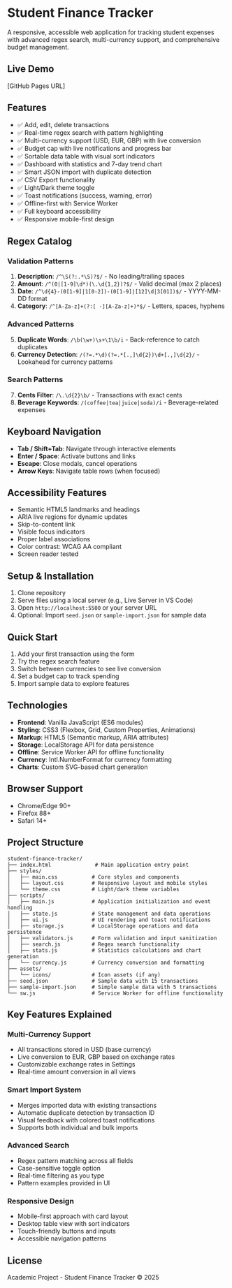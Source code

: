 # Student Finance Tracker

A responsive, accessible web application for tracking student expenses with advanced regex search, multi-currency support, and comprehensive budget management.

## Live Demo
[GitHub Pages URL]

## Features
- ✅ Add, edit, delete transactions
- ✅ Real-time regex search with pattern highlighting
- ✅ Multi-currency support (USD, EUR, GBP) with live conversion
- ✅ Budget cap with live notifications and progress bar
- ✅ Sortable data table with visual sort indicators
- ✅ Dashboard with statistics and 7-day trend chart
- ✅ Smart JSON import with duplicate detection
- ✅ CSV Export functionality
- ✅ Light/Dark theme toggle
- ✅ Toast notifications (success, warning, error)
- ✅ Offline-first with Service Worker
- ✅ Full keyboard accessibility
- ✅ Responsive mobile-first design

## Regex Catalog

### Validation Patterns
1. **Description**: `/^\S(?:.*\S)?$/` - No leading/trailing spaces
2. **Amount**: `/^(0|[1-9]\d*)(\.\d{1,2})?$/` - Valid decimal (max 2 places)
3. **Date**: `/^\d{4}-(0[1-9]|1[0-2])-(0[1-9]|[12]\d|3[01])$/` - YYYY-MM-DD format
4. **Category**: `/^[A-Za-z]+(?:[ -][A-Za-z]+)*$/` - Letters, spaces, hyphens

### Advanced Patterns
5. **Duplicate Words**: `/\b(\w+)\s+\1\b/i` - Back-reference to catch duplicates
6. **Currency Detection**: `/(?=.*\d)(?=.*[.,]\d{2})\d+[.,]\d{2}/` - Lookahead for currency patterns

### Search Patterns
7. **Cents Filter**: `/\.\d{2}\b/` - Transactions with exact cents
8. **Beverage Keywords**: `/(coffee|tea|juice|soda)/i` - Beverage-related expenses

## Keyboard Navigation
- **Tab / Shift+Tab**: Navigate through interactive elements
- **Enter / Space**: Activate buttons and links
- **Escape**: Close modals, cancel operations
- **Arrow Keys**: Navigate table rows (when focused)

## Accessibility Features
- Semantic HTML5 landmarks and headings
- ARIA live regions for dynamic updates
- Skip-to-content link
- Visible focus indicators
- Proper label associations
- Color contrast: WCAG AA compliant
- Screen reader tested

## Setup & Installation
1. Clone repository
2. Serve files using a local server (e.g., Live Server in VS Code)
3. Open `http://localhost:5500` or your server URL
4. Optional: Import `seed.json` or `sample-import.json` for sample data

## Quick Start
1. Add your first transaction using the form
2. Try the regex search feature
3. Switch between currencies to see live conversion
4. Set a budget cap to track spending
5. Import sample data to explore features

## Technologies
- **Frontend**: Vanilla JavaScript (ES6 modules)
- **Styling**: CSS3 (Flexbox, Grid, Custom Properties, Animations)
- **Markup**: HTML5 (Semantic markup, ARIA attributes)
- **Storage**: LocalStorage API for data persistence
- **Offline**: Service Worker API for offline functionality
- **Currency**: Intl.NumberFormat for currency formatting
- **Charts**: Custom SVG-based chart generation

## Browser Support
- Chrome/Edge 90+
- Firefox 88+
- Safari 14+

## Project Structure
```
student-finance-tracker/
├── index.html              # Main application entry point
├── styles/
│   ├── main.css           # Core styles and components
│   ├── layout.css         # Responsive layout and mobile styles
│   └── theme.css          # Light/dark theme variables
├── scripts/
│   ├── main.js            # Application initialization and event handling
│   ├── state.js           # State management and data operations
│   ├── ui.js              # UI rendering and toast notifications
│   ├── storage.js         # LocalStorage operations and data persistence
│   ├── validators.js      # Form validation and input sanitization
│   ├── search.js          # Regex search functionality
│   ├── stats.js           # Statistics calculations and chart generation
│   └── currency.js        # Currency conversion and formatting
├── assets/
│   └── icons/             # Icon assets (if any)
├── seed.json              # Sample data with 15 transactions
├── sample-import.json     # Simple sample data with 5 transactions
└── sw.js                  # Service Worker for offline functionality
```

## Key Features Explained

### Multi-Currency Support
- All transactions stored in USD (base currency)
- Live conversion to EUR, GBP based on exchange rates
- Customizable exchange rates in Settings
- Real-time amount conversion in all views

### Smart Import System
- Merges imported data with existing transactions
- Automatic duplicate detection by transaction ID
- Visual feedback with colored toast notifications
- Supports both individual and bulk imports

### Advanced Search
- Regex pattern matching across all fields
- Case-sensitive toggle option
- Real-time filtering as you type
- Pattern examples provided in UI

### Responsive Design
- Mobile-first approach with card layout
- Desktop table view with sort indicators
- Touch-friendly buttons and inputs
- Accessible navigation patterns

## License
Academic Project - Student Finance Tracker © 2025
